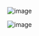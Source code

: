 ![image](https://github.com/CustardMC/Custody/assets/57493648/89fb87d6-8d7e-42cb-a9dd-bf8f446f0545)

![image](https://github.com/CustardMC/Custody/assets/57493648/3aa2ad62-58d5-4985-a483-c38f9f0b83a0)
